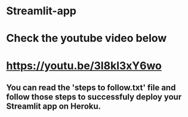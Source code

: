 # Streamlit-app
<h1>Check the youtube video below<h1>

https://youtu.be/3l8kl3xY6wo

<h2>You can read the 'steps to follow.txt' file and follow those steps to successfuly deploy your Streamlit app on Heroku. </h2>



